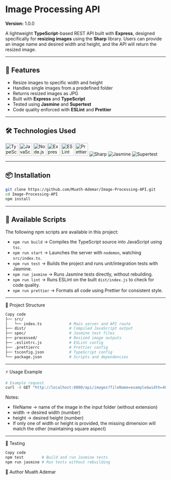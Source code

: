 # Image Processing API

**Version:** 1.0.0  

A lightweight **TypeScript**-based REST API built with **Express**, designed specifically for **resizing images** using the **Sharp** library. Users can provide an image name and desired width and height, and the API will return the resized image.  

---

## 🚀 Features

- Resize images to specific width and height  
- Handles single images from a predefined folder  
- Returns resized images as JPG  
- Built with **Express** and **TypeScript**  
- Tested using **Jasmine** and **Supertest**  
- Code quality enforced with **ESLint** and **Prettier**

---

## 🛠️ Technologies Used

<p align="left">
  <img src="https://cdn.jsdelivr.net/gh/devicons/devicon/icons/typescript/typescript-original.svg" alt="TypeScript" width="40" height="40"/>
  <img src="https://cdn.jsdelivr.net/gh/devicons/devicon/icons/javascript/javascript-original.svg" alt="JavaScript" width="40" height="40"/>
  <img src="https://cdn.jsdelivr.net/gh/devicons/devicon/icons/nodejs/nodejs-original.svg" alt="Node.js" width="40" height="40"/>
  <img src="https://cdn.jsdelivr.net/gh/devicons/devicon/icons/express/express-original.svg" alt="Express" width="40" height="40"/>
  <img src="https://cdn.jsdelivr.net/gh/devicons/devicon/icons/eslint/eslint-original.svg" alt="ESLint" width="40" height="40"/>
  <img src="https://cdn.jsdelivr.net/gh/devicons/devicon/icons/prettier/prettier-original.svg" alt="Prettier" width="40" height="40"/>
  <img src="https://img.shields.io/badge/Sharp-Image%20Processing-blue" alt="Sharp"/>
  <img src="https://img.shields.io/badge/Jasmine-Testing-purple" alt="Jasmine"/>
  <img src="https://img.shields.io/badge/Supertest-HTTP%20Testing-lightgrey" alt="Supertest"/>
</p>

---

## 📦 Installation

```bash
git clone https://github.com/Muath-Ademar/Image-Processing-API.git
cd Image-Processing-API
npm install
```

---

## 📜 Available Scripts

The following npm scripts are available in this project:

- `npm run build` → Compiles the TypeScript source into JavaScript using `tsc`.  
- `npm run start` → Launches the server with `nodemon`, watching `src/index.ts`.  
- `npm run test` → Builds the project and runs unit/integration tests with Jasmine.  
- `npm run jasmine` → Runs Jasmine tests directly, without rebuilding.  
- `npm run lint` → Runs ESLint on the built `dist/index.js` to check for code quality.  
- `npm run prettier` → Formats all code using Prettier for consistent style.

---

📂 Project Structure
```bash
Copy code
├── src/
│   └── index.ts            # Main server and API route
├── dist/                   # Compiled JavaScript output
├── spec/                   # Jasmine test files
├── processed/              # Resized image outputs
├── .eslintrc.js            # ESLint config
├── .prettierrc             # Prettier config
├── tsconfig.json           # TypeScript config
└── package.json            # Scripts and dependencies
```
---

⚡ Usage Example
```bash
# Example request
curl -X GET "http://localhost:8000/api/images?fileName=example&width=400&height=400" -o output.jpg
```
Notes:

- fileName → name of the image in the input folder (without extension)
- width → desired width (number)
- height → desired height (number)
- If only one of width or height is provided, the missing dimension will match the other (maintaining square aspect)

---

🧪 Testing
```bash
Copy code
npm test        # Build and run Jasmine tests
npm run jasmine # Run tests without rebuilding
```
👤 Author
Muath Ademar
